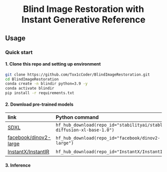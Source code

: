 <div align="center">
<h1>Blind Image Restoration with</br>Instant Generative Reference</h1>
</div>

## Usage

### Quick start
#### 1. Clone this repo and setting up environment
```sh
git clone https://github.com/Tox1cCoder/BlindImageRestoration.git
cd BlindImageRestoration
conda create -n blindir python=3.9 -y
conda activate blindir
pip install -r requirements.txt
```
#### 2. Download pre-trained models

| link | Python command
| :--- | :----------
|[SDXL](https://huggingface.co/stabilityai/stable-diffusion-xl-base-1.0) | `hf_hub_download(repo_id="stabilityai/stable-diffusion-xl-base-1.0")`
|[facebook/dinov2-large](https://huggingface.co/facebook/dinov2-large) | `hf_hub_download(repo_id="facebook/dinov2-large")`
|[InstantX/InstantIR](https://huggingface.co/InstantX/InstantIR) | `hf_hub_download(repo_id="InstantX/InstantIR")`

#### 3. Inference
